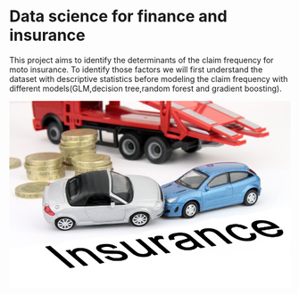 # Data science for finance and insurance

This project aims to identify the determinants of the claim frequency for moto insurance. To identify those factors we will
first understand the dataset with descriptive statistics before modeling the claim frequency with different
models(GLM,decision tree,random forest and gradient boosting).

![](Auto-Insurance.jpg)
